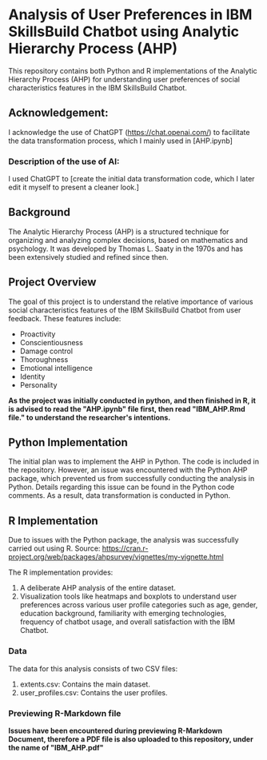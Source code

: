 # Analysis of User Preferences in IBM SkillsBuild Chatbot using Analytic Hierarchy Process (AHP)

This repository contains both Python and R implementations of the Analytic Hierarchy Process (AHP) for understanding user preferences of social characteristics features in the IBM SkillsBuild Chatbot.

## Acknowledgement:  
I acknowledge the use of ChatGPT (https://chat.openai.com/) to facilitate the data transformation process, which I mainly used in [AHP.ipynb]
### Description of the use of AI:
I used ChatGPT to [create the initial data transformation code, which I later edit it myself to present a cleaner look.]

## Background
The Analytic Hierarchy Process (AHP) is a structured technique for organizing and analyzing complex decisions, based on mathematics and psychology. It was developed by Thomas L. Saaty in the 1970s and has been extensively studied and refined since then.

## Project Overview
The goal of this project is to understand the relative importance of various social characteristics features of the IBM SkillsBuild Chatbot from user feedback. These features include:

* Proactivity
* Conscientiousness
* Damage control
* Thoroughness
* Emotional intelligence
* Identity
* Personality

**As the project was initially conducted in python, and then finished in R, it is advised to read the "AHP.ipynb" file first, then read "IBM_AHP.Rmd file." to understand the researcher's intentions.**

## Python Implementation
The initial plan was to implement the AHP in Python. The code is included in the repository. However, an issue was encountered with the Python AHP package, which prevented us from successfully conducting the analysis in Python. Details regarding this issue can be found in the Python code comments. 
As a result, data transformation is conducted in Python. 

## R Implementation
Due to issues with the Python package, the analysis was successfully carried out using R. Source: https://cran.r-project.org/web/packages/ahpsurvey/vignettes/my-vignette.html 

The R implementation provides:

1. A deliberate AHP analysis of the entire dataset.
2. Visualization tools like heatmaps and boxplots to understand user preferences across various user profile categories such as age, gender, education background, familiarity with emerging technologies, frequency of chatbot usage, and overall satisfaction with the IBM Chatbot.

### Data
The data for this analysis consists of two CSV files:
1. extents.csv: Contains the main dataset.
2. user_profiles.csv: Contains the user profiles.

### Previewing R-Markdown file
**Issues have been encountered during previewing R-Markdown Document, therefore a PDF file is also uploaded to this repository, under the name of "IBM_AHP.pdf"**

